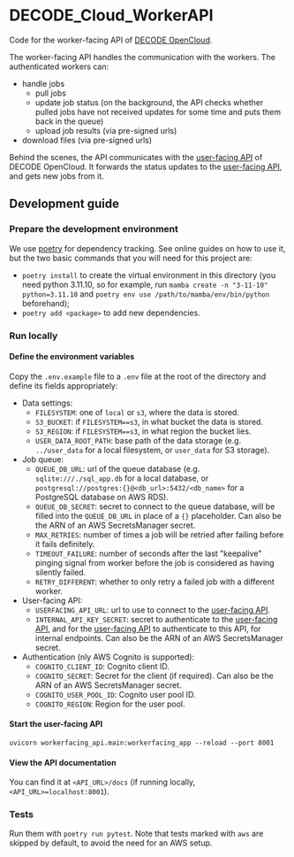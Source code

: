 # DECODE_Cloud_WorkerAPI

Code for the worker-facing API of [DECODE OpenCloud](https://github.com/ries-lab/DECODE_Cloud_Documentation).  

The worker-facing API handles the communication with the workers.
The authenticated workers can:
 * handle jobs
   * pull jobs
   * update job status (on the background, the API checks whether pulled jobs have not received updates for some time and puts them back in the queue)
   * upload job results (via pre-signed urls)
 * download files (via pre-signed urls)

Behind the scenes, the API communicates with the [user-facing API](https://github.com/ries-lab/DECODE_Cloud_UserAPI) of DECODE OpenCloud.
It forwards the status updates to the [user-facing API](https://github.com/ries-lab/DECODE_Cloud_UserAPI), and gets new jobs from it.

## Development guide

### Prepare the development environment
We use [poetry](https://python-poetry.org/) for dependency tracking.
See online guides on how to use it, but the two basic commands that you will need for this project are:
 - `poetry install` to create the virtual environment in this directory (you need python 3.11.10, so for example, run `mamba create -n "3-11-10" python=3.11.10` and `poetry env use /path/to/mamba/env/bin/python` beforehand);
 - `poetry add <package>` to add new dependencies.

### Run locally

#### Define the environment variables
Copy the `.env.example` file to a `.env` file at the root of the directory and define its fields appropriately:
 - Data settings:
   - `FILESYSTEM`: one of `local` or `s3`, where the data is stored.
   - `S3_BUCKET`: if `FILESYSTEM==s3`, in what bucket the data is stored.
   - `S3_REGION`: if `FILESYSTEM==s3`, in what region the bucket lies.
   - `USER_DATA_ROOT_PATH`: base path of the data storage (e.g. `../user_data` for a local filesystem, or `user_data` for S3 storage).
 - Job queue:
   - `QUEUE_DB_URL`: url of the queue database (e.g. `sqlite:///./sql_app.db` for a local database, or `postgresql://postgres:{}@<db_url>:5432/<db_name>` for a PostgreSQL database on AWS RDS).
   - `QUEUE_DB_SECRET`: secret to connect to the queue database, will be filled into the `QUEUE_DB_URL` in place of a `{}` placeholder. Can also be the ARN of an AWS SecretsManager secret.
   - `MAX_RETRIES`: number of times a job will be retried after failing before it fails definitely.
   - `TIMEOUT_FAILURE`: number of seconds after the last "keepalive" pinging signal from worker before the job is considered as having silently failed.
   - `RETRY_DIFFERENT`: whether to only retry a failed job with a different worker.
 - User-facing API:
   - `USERFACING_API_URL`: url to use to connect to the [user-facing API](https://github.com/ries-lab/DECODE_Cloud_UserAPI).
   - `INTERNAL_API_KEY_SECRET`: secret to authenticate to the [user-facing API](https://github.com/ries-lab/DECODE_Cloud_UserAPI), and for the [user-facing API](https://github.com/ries-lab/DECODE_Cloud_UserAPI) to authenticate to this API, for internal endpoints. Can also be the ARN of an AWS SecretsManager secret.
 - Authentication (nly AWS Cognito is supported):
   - `COGNITO_CLIENT_ID`: Cognito client ID.
   - `COGNITO_SECRET`: Secret for the client (if required). Can also be the ARN of an AWS SecretsManager secret.
   - `COGNITO_USER_POOL_ID`: Cognito user pool ID.
   - `COGNITO_REGION`: Region for the user pool.

#### Start the user-facing API
`uvicorn workerfacing_api.main:workerfacing_app --reload --port 8001`

#### View the API documentation
You can find it at `<API_URL>/docs` (if running locally, `<API_URL>=localhost:8001`).

### Tests
Run them with `poetry run pytest`.
Note that tests marked with `aws` are skipped by default, to avoid the need for an AWS setup.
